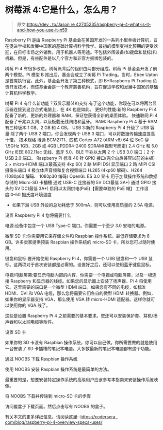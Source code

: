 # 树莓派 4:它是什么，怎么用？

> 原文:[https://dev . to/Jason re 42705235/raspberry-pi-4-what-is-it-and-how-you-use-it-n59](https://dev.to/jasonre42705235/raspberry-pi-4-what-is-it-and-how-can-you-use-it-n59)

Raspberry Pi 是由 Raspberry Pi 基金会在英国开发的一系列小型单板计算机，旨在促进学校和发展中国家的基础计算机科学教学。最初的模型变得比预期的更受欢迎，在目标市场之外销售，用于机器人等用途。不包括外围设备(如键盘和鼠标)和机箱。但是，有些配件是以几个官方和非官方捆绑包装的。

树莓 Pi 4 有很多改进。树莓派背后的组织由两部分组成。树莓 Pi 基金会开发了前两个模型。Pi 模型 B 推出后，基金会成立了树莓 Pi Trading。当时，Eben Upton 是首席执行官。此外，基金会开发了第三种模式，即 B+Raspberry Pi Trading 负责开发技术，而该基金会是一个教育慈善机构，旨在促进学校和发展中国家的基础计算机科学教学。

树莓 Pi 4 有什么新功能？双显示器(4K)支持:有了这个功能，你现在可以将两台显示器连接到这台台式电脑上，在 4K 也是如此。
更好的性能:新的 Raspberry Pi 4 配备了新的、更新的处理器和 RAM，保证您获得全新的桌面体验。
快速联网:Pi 4 配备了千兆以太网，以及板载无线网络和蓝牙。
RAM: Raspberry Pi 4 基于 RAM 有三种版本:1 GB、2 GB 和 4 GB。
USB 3:新的 Raspberry Pi 4 升级了 USB 容量:除了两个 USB 2 端口，你会发现两个 USB 3 端口，可以将数据传输速度提高十倍。
技术规格
博通 BCM2711、四核 Cortex-A72 (ARM v8) 64 位 SoC @ 1.5GHz
1GB、2GB 或 4GB LPDDR4-2400 SDRAM(视型号而定)
2.4 GHz 和 5.0 GHz IEEE 802.11ac 无线、蓝牙 5.0、BLE
千兆以太网
2 个 USB 3.0 端口；2 个 USB 2.0 端口。
Raspberry Pi 标准 40 针 GPIO 接口(完全向后兼容以前的主板)
2 × micro-HDMI 端口(最高支持 4kp 60)
2 路 MIPI DSI 显示端口
2 路 MIPI CSI 摄像头端口
4 极立体声音频和复合视频端口
H.265 (4kp60 解码)、H264 (1080p60 解码、 1080p30 编码)
OpenGL ES 3.0 显卡
用于加载操作系统和数据存储的 Micro-SD 卡插槽
通过 USB-C 连接器的 5V DC(最低 3A*)
通过 GPIO 接头的 5V DC(最低 3A*)
启用以太网供电(PoE)【需要单独的 PoE 帽】
工作温度:0–50 摄氏度环境温度

*   如果下游 USB 外设的总功耗低于 500mA，则可以使用高质量的 2.5A 电源。

设置 Raspberry Pi 4
您将需要什么

电源:设备中包含一个 USB Type-C 端口。你需要一个至少 3.0 安培的电源。

微型 SD 卡:你需要用它来存储文件和 Raspbian 操作系统。最低存储要求为 8 GB。许多卖家提供预装 Raspbian 操作系统的 micro-SD 卡，所以您可以随时使用。

键盘和鼠标:要开始使用 Raspberry Pi 4，你需要一个 USB 键盘和一个 USB 鼠标。这两项对于首次安装都是必需的。设置好之后，还可以使用蓝牙键盘鼠标。

电视/电脑屏幕:要显示电脑内部的内容，你需要一个电视或电脑屏幕，以及一根连接 Raspberry 和显示器的线缆。如果您的显示器上安装了扬声器，Pi 4 将使用它。这里需要的端口是一个微型 HDMI 端口。如果您有不同的电缆，如标准 HDMI、DVI 和 VGA 电缆，那么您将需要它们各自的微型 HDMI 转换器。例如，如果你的显示器支持 VGA，那么使用 VGA 转 micro-HDMI 适配器。这样你就可以使用你的 VGA 线了。

这些是设置 Raspberry Pi 4 之前需要的基本要求。您还可以安装保护套、耳机/扬声器和以太网电缆等附件。

设置 SD 卡

如果你的 SD 卡没有 Raspbian 操作系统，你可以自己做。你所需要做的就是使用一台安装了 SD 卡插槽的笔记本电脑。大多数最新的笔记本电脑都有这个功能。

通过 NOOBS 下载 Raspbian 操作系统

使用 NOOBS 安装 Raspbian 操作系统是最简单的方法。

最重要的是，想要安装特定操作系统的高级用户应该参考本指南来安装操作系统映像。

将 NOOBS 下载并传输到 micro-SD 卡的步骤

访问覆盆子下载页面。然后点击写有 NOOBS 的盒子。

有关本文的更多详细信息，请阅读这里:-[https://codersera . com/blog/raspberry-pi-4-overview-specs-uses/](https://codersera.com/blog/raspberry-pi-4-overview-specs-uses/)